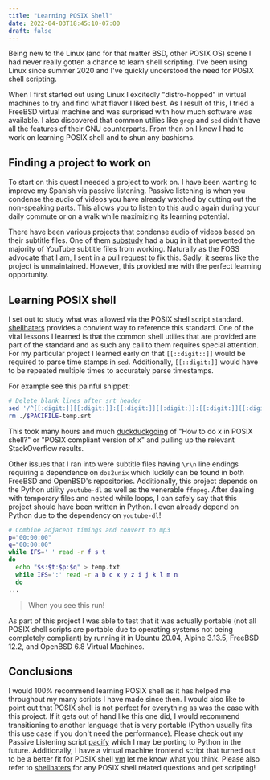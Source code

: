 ```yaml
---
title: "Learning POSIX Shell"
date: 2022-04-03T18:45:10-07:00
draft: false
---
```


Being new to the Linux (and for that matter BSD, other POSIX OS) scene I had
never really gotten a chance to learn shell scripting. I've been using Linux
since summer 2020 and I've quickly understood the need for POSIX shell
scripting. 

When I first started out using Linux I excitedly "distro-hopped" in virtual
machines to try and find what flavor I liked best. As I result of this, I tried
a FreeBSD virtual machine and was surprised with how much software was
available. I also discovered that common utilies like `grep` and `sed` didn't
have all the features of their GNU counterparts. From then on I knew I had to
work on learning POSIX shell and to shun any bashisms. 

## Finding a project to work on

To start on this quest I needed a project to work on. I have been wanting to
improve my Spanish via passive listening. Passive listening is when you condense
the audio of videos you have already watched by cutting out the non-speaking
parts. This allows you to listen to this audio again during your daily commute
or on a walk while maximizing its learning potential. 

There have been various projects that condense audio of videos based on their
subtitle files. One of them [substudy](https://github.com/emk/subtitles-rs/blob/master/substudy/README.md) 
had a bug in it that prevented the majority of YouTube subtitle files from
working. Naturally as the FOSS advocate that I am, I sent in a pull request to
fix this. Sadly, it seems like the project is unmaintained. However, this
provided me with the perfect learning opportunity. 

## Learning POSIX shell

I set out to study what was allowed via the POSIX shell script standard.
[shellhaters](https://shellhaters.org) provides a convient way to reference this
standard. One of the vital lessons I learned is that the common shell utilies
that are provided are part of the standard and as such any call to them requires
special attention. For my particular project I learned early on that
`[[::digit::]]` would be required to parse time stamps in `sed`. Additionally,
`[[::digit:]]` would have to be repeated multiple times to accurately parse
timestamps. 

For example see this painful snippet:

```sh
# Delete blank lines after srt header
sed '/^[[:digit:]][[:digit:]]:[[:digit:]][[:digit:]]:[[:digit:]][[:digit:]],[[:digit:]][[:digit:]][[:digit:]][[:space:]]-->[[:space:]][[:digit:]][[:digit:]]:[[:digit:]][[:digit:]]:[[:digit:]][[:digit:]],[[:digit:]][[:digit:]][[:digit:]]/ {n;/^$/d;}' $PACIFILE-temp.srt > $PACIFILE.srt	
rm ./$PACIFILE-temp.srt
```

This took many hours and much
[duckduckgoing](https://duckduckgo.com) of "How to do x in POSIX shell?" or
"POSIX compliant version of x" and pulling up the relevant StackOverflow
results.

Other issues that I ran into were subtitle files having `\r\n` line endings
requiring a dependence on `dos2unix` which luckily can be found in both FreeBSD
and OpenBSD's repositories. Additionally, this project depends on the Python
utility `youtube-dl` as well as the venerable `ffmpeg`. After dealing with
temporary files and nested while loops, I can safely say that this project
should have been written in Python. I even already depend on Python due to the
dependency on `youtube-dl`!

```sh
# Combine adjacent timings and convert to mp3
p="00:00:00"
q="00:00:00"
while IFS=' ' read -r f s t
do 
  echo "$s:$t:$p:$q" > temp.txt	
  while IFS=':' read -r a b c x y z i j k l m n
  do	
...
```
> When you see this run!

As part of this project I was able to test that it was actually portable (not
all POSIX shell scripts are portable due to operating systems not being
completely compliant) by running it in Ubuntu 20.04, Alpine 3.13.5, FreeBSD
12.2, and OpenBSD 6.8 Virtual Machines.

## Conclusions

I would 100% recommend learning POSIX shell as it has helped me throughout my
many scripts I have made since then. I would also like to point out that POSIX
shell is not perfect for everything as was the case with this project. If it
gets out of hand like this one did, I would recommend transitioning to another
language that is very portable (Python usually fits this use case if you don't
need the performance). Please check out my Passive Listening script
[pacify](https://github.com/sirfredrick/pacify) which I may be porting to Python
in the future. Additionally, I have a virtual machine frontend script that
turned out to be a better fit for POSIX shell
[vm](https://github.com/sirfredrick/vm) let me know what you think. Please also
refer to [shellhaters](https://shellhaters.org) for any POSIX shell related
questions and get scripting!
